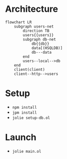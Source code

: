 # Architecture

```mermaid
flowchart LR
	subgraph users-net
		direction TB
		users{{users}}
		subgraph db-net
			db{{db}}
			data[(HSQLDB)]
			db---data
		end
		users--local-->db
	end
	client(client)
	client--http-->users
```

# Setup
- `npm install`
- `jpm install`
- `jolie setup-db.ol`

# Launch
- `jolie main.ol`